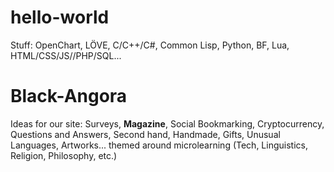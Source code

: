 # hello-world
Stuff: OpenChart, LÖVE, C/C++/C#, Common Lisp, Python, BF, Lua, HTML/CSS/JS//PHP/SQL...<br>
# Black-Angora
Ideas for our site: Surveys, <b>Magazine</b>, Social Bookmarking, Cryptocurrency,
Questions and Answers, Second hand, Handmade, Gifts, Unusual Languages, Artworks...
themed around microlearning (Tech, Linguistics, Religion, Philosophy, etc.)
